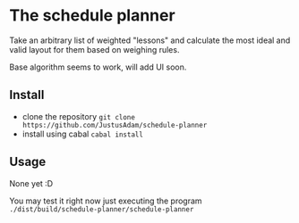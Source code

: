 # The schedule planner

Take an arbitrary list of weighted "lessons" and calculate the most ideal and valid layout for them based on weighing rules.

Base algorithm seems to work, will add UI soon.

## Install

- clone the repository `git clone https://github.com/JustusAdam/schedule-planner`
- install using cabal `cabal install`

## Usage

None yet :D

You may test it right now just executing the program `./dist/build/schedule-planner/schedule-planner`
